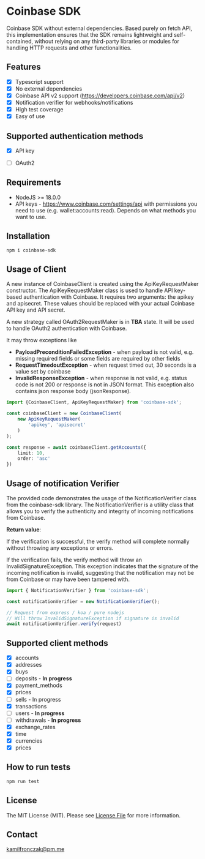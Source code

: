 # Coinbase SDK

Coinbase SDK without external dependencies. Based purely on fetch API, this implementation ensures that the SDK remains lightweight and self-contained, without relying on any third-party libraries or modules for handling HTTP requests and other functionalities.

## Features
- [x] Typescript support
- [x] No external dependencies
- [x] Coinbase API v2 support (https://developers.coinbase.com/api/v2)
- [x] Notification verifier for webhooks/notifications
- [x] High test coverage
- [x] Easy of use

## Supported authentication methods

- [x] API key
- [ ] OAuth2


## Requirements
- NodeJS >= 18.0.0
- API keys - https://www.coinbase.com/settings/api with permissions you need to use (e.g. wallet:accounts:read). Depends on what methods you want to use.


## Installation

```bash
npm i coinbase-sdk
```

## Usage of Client

A new instance of CoinbaseClient is created using the ApiKeyRequestMaker constructor. The ApiKeyRequestMaker class is used to handle API key-based authentication with Coinbase. It requires two arguments: the apikey and apisecret. These values should be replaced with your actual Coinbase API key and API secret.

A new strategy called OAuth2RequestMaker is in **TBA** state. It will be used to handle OAuth2 authentication with Coinbase.

It may throw exceptions like 
- **PayloadPreconditionFailedException** - when payload is not valid, e.g. missing required fields or some fields are required by other fields
- **RequestTimedoutException** - when request timed out, 30 seconds is a value set by coinbase
- **InvalidResponseException** - when response is not valid, e.g. status code is not 200 or response is not in JSON format. This exception also contains json response body (jsonResponse).
```typescript
import {CoinbaseClient, ApiKeyRequestMaker} from 'coinbase-sdk';

const coinbaseClient = new CoinbaseClient(
    new ApiKeyRequestMaker(
        'apikey', 'apisecret'
    )
);

const response = await coinbaseClient.getAccounts({
    limit: 10,
    order: 'asc'
})
```

## Usage of notification Verifier

The provided code demonstrates the usage of the NotificationVerifier class from the coinbase-sdk library. The NotificationVerifier is a utility class that allows you to verify the authenticity and integrity of incoming notifications from Coinbase.

**Return value**:

If the verification is successful, the verify method will complete normally without throwing any exceptions or errors.

If the verification fails, the verify method will throw an InvalidSignatureException. This exception indicates that the signature of the incoming notification is invalid, suggesting that the notification may not be from Coinbase or may have been tampered with.


```typescript
import { NotificationVerifier } from 'coinbase-sdk';

const notificationVerifier = new NotificationVerifier();

// Request from express / koa / pure nodejs
// Will throw InvalidSignatureException if signature is invalid
await notificationVerifier.verify(request)

```

## Supported client methods

- [x] accounts
- [x] addresses
- [x] buys
- [ ] deposits - **In progress**
- [x] payment_methods
- [x] prices
- [ ] sells - In progress
- [x] transactions
- [ ] users - **In progress**
- [ ] withdrawals - **In progress**
- [x] exchange_rates
- [x] time
- [x] currencies
- [x] prices

## How to run tests
```bash
npm run test
```


## License

The MIT License (MIT). Please see [License File](LICENSE.md) for more information.

## Contact
kamilfronczak@pm.me

